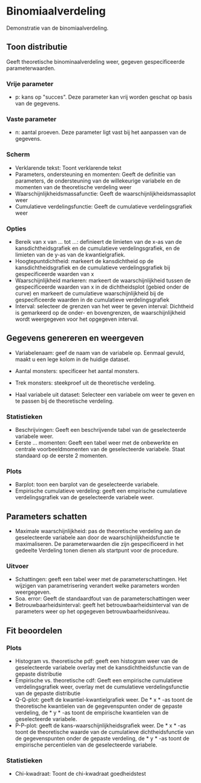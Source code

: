 Binomiaalverdeling
==========================

Demonstratie van de binomiaalverdeling.

## Toon distributie

Geeft theoretische binominaalverdeling weer, gegeven gespecificeerde parameterwaarden.

### Vrije parameter
- p: kans op "succes". Deze parameter kan vrij worden geschat op basis van de gegevens.

### Vaste parameter
- n: aantal proeven. Deze parameter ligt vast bij het aanpassen van de gegevens.

### Scherm

- Verklarende tekst: Toont verklarende tekst
- Parameters, ondersteuning en momenten: Geeft de definitie van parameters, de ondersteuning van de willekeurige variabele en de momenten van de theoretische verdeling weer
- Waarschijnlijkheidsmassafunctie: Geeft de waarschijnlijkheidsmassaplot weer
- Cumulatieve verdelingsfunctie: Geeft de cumulatieve verdelingsgrafiek weer

### Opties

- Bereik van x van ... tot ...: definieert de limieten van de x-as van de kansdichtheidsgrafiek en de cumulatieve verdelingsgrafiek, en de limieten van de y-as van de kwantielgrafiek.
- Hoogtepuntdichtheid: markeert de kansdichtheid op de kansdichtheidsgrafiek en de cumulatieve verdelingsgrafiek bij gespecificeerde waarden van x
- Waarschijnlijkheid markeren: markeert de waarschijnlijkheid tussen de gespecificeerde waarden van x in de dichtheidsplot (gebied onder de curve) en markeert de cumulatieve waarschijnlijkheid bij de gespecificeerde waarden in de cumulatieve verdelingsgrafiek
- Interval: selecteer de grenzen van het weer te geven interval: Dichtheid is gemarkeerd op de onder- en bovengrenzen, de waarschijnlijkheid wordt weergegeven voor het opgegeven interval.

## Gegevens genereren en weergeven
- Variabelenaam: geef de naam van de variabele op. Eenmaal gevuld, maakt u een lege kolom in de huidige dataset.
- Aantal monsters: specificeer het aantal monsters.
- Trek monsters: steekproef uit de theoretische verdeling.

- Haal variabele uit dataset: Selecteer een variabele om weer te geven en te passen bij de theoretische verdeling.

### Statistieken
- Beschrijvingen: Geeft een beschrijvende tabel van de geselecteerde variabele weer.
- Eerste ... momenten: Geeft een tabel weer met de onbewerkte en centrale voorbeeldmomenten van de geselecteerde variabele. Staat standaard op de eerste 2 momenten.

### Plots
- Barplot: toon een barplot van de geselecteerde variabele.
- Empirische cumulatieve verdeling: geeft een empirische cumulatieve verdelingsgrafiek van de geselecteerde variabele weer.

## Parameters schatten
- Maximale waarschijnlijkheid: pas de theoretische verdeling aan de geselecteerde variabele aan door de waarschijnlijkheidsfunctie te maximaliseren. De parameterwaarden die zijn gespecificeerd in het gedeelte Verdeling tonen dienen als startpunt voor de procedure.

### Uitvoer
- Schattingen: geeft een tabel weer met de parameterschattingen. Het wijzigen van parametrisering verandert welke parameters worden weergegeven.
- Soa. error: Geeft de standaardfout van de parameterschattingen weer
- Betrouwbaarheidsinterval: geeft het betrouwbaarheidsinterval van de parameters weer op het opgegeven betrouwbaarheidsniveau.


## Fit beoordelen

### Plots
- Histogram vs. theoretische pdf: geeft een histogram weer van de geselecteerde variabele overlay met de kansdichtheidsfunctie van de gepaste distributie
- Empirische vs. theoretische cdf: Geeft een empirische cumulatieve verdelingsgrafiek weer, overlay met de cumulatieve verdelingsfunctie van de gepaste distributie
- Q-Q-plot: geeft de kwantiel-kwantielgrafiek weer. De * x * -as toont de theoretische kwantielen van de gegevenspunten onder de gepaste verdeling, de * y * -as toont de empirische kwantielen van de geselecteerde variabele.
- P-P-plot: geeft de kans-waarschijnlijkheidsgrafiek weer. De * x * -as toont de theoretische waarde van de cumulatieve dichtheidsfunctie van de gegevenspunten onder de gepaste verdeling, de * y * -as toont de empirische percentielen van de geselecteerde variabele.

### Statistieken
- Chi-kwadraat: Toont de chi-kwadraat goedheidstest
